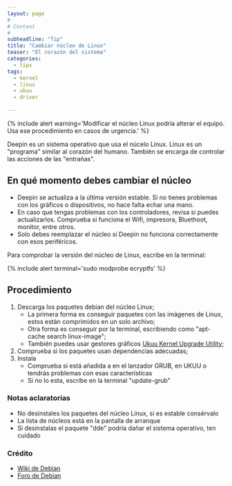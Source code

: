 ```yaml
---
layout: page
#
# Content
#
subheadline: "Tip"
title: "Cambiar núcleo de Linux"
teaser: "El corazón del sistema"
categories:
  - tips
tags:
  - kernel
  - linux
  - ukuu
  - driver
 
---
```


{% include alert warning='Modificar el núcleo Linux podría alterar el equipo. Usa ese procedimiento en casos de urgencia.' %}

Deepin es un sistema operativo que usa el núcelo Linux. Linux es un "programa" similar al corazón del humano. También se encarga de controlar las acciones de las "entrañas".

## En qué momento debes cambiar el núcleo

* Deepin se actualiza a la última versión estable. Si no tienes problemas con los gráficos o dispositivos, no hace falta echar una mano.
* En caso que tengas problemas con los controladores, revisa si puedes actualizarlos. Comprueba si funciona el Wifi, impresora, Bluethoot, monitor, entre otros.
* Solo debes reemplazar el núcleo si Deepin no funciona correctamente con esos periféricos.

Para comprobar la versión del núcleo de Linux, escribe en la terminal:

{% include alert terminal='sudo modprobe ecryptfs' %}

## Procedimiento

1. Descarga los paquetes debian del núcleo Linux;
	- La primera forma es conseguir paquetes con las imágenes de Linux, estos están comprimidos en un solo archivo;
	- Otra forma es conseguir por la terminal, escribiendo como "apt-cache search linux-image";
	- También puedes usar gestores gráficos [Ukuu Kernel Upgrade Utility](https://www.linuxadictos.com/ukuu-instalar-kernel-linux-facil.html);
2. Comprueba si los paquetes usan dependencias adecuadas;
3. Instala
	- Comprueba si está añadida a en el lanzador GRUB, en UKUU o tendrás problemas con esas características
	- Si no lo esta, escribe en la terminal "update-grub"

### Notas aclaratorias

* No desinstales los paquetes del núcleo Linux, si es estable consérvalo
* La lista de núcleos está en la pantalla de arranque
* Si desinstalas el paquete "dde" podría dañar el sistema operativo, ten cuidado

### Crédito

* [Wiki de Debian](https://wiki.debian.org/HowToUpgradeKernel)
* [Foro de Debian](http://www.ubuntu-es.org/node/169130)
